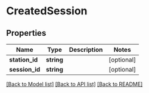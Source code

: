# CreatedSession

## Properties
Name | Type | Description | Notes
------------ | ------------- | ------------- | -------------
**station_id** | **string** |  | [optional] 
**session_id** | **string** |  | [optional] 

[[Back to Model list]](../README.md#documentation-for-models) [[Back to API list]](../README.md#documentation-for-api-endpoints) [[Back to README]](../README.md)


